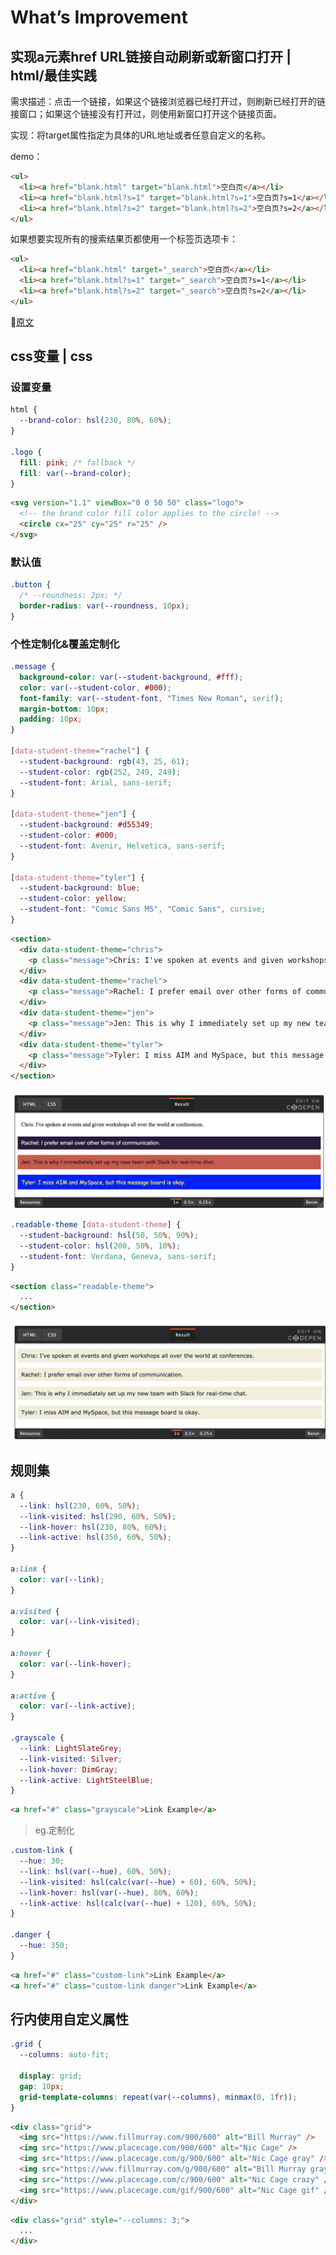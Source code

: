 # What’s Improvement

## 实现a元素href URL链接自动刷新或新窗口打开 | html/最佳实践

需求描述：点击一个链接，如果这个链接浏览器已经打开过，则刷新已经打开的链接窗口；如果这个链接没有打开过，则使用新窗口打开这个链接页面。

实现：将target属性指定为具体的URL地址或者任意自定义的名称。

demo：

```html
<ul>
  <li><a href="blank.html" target="blank.html">空白页</a></li>
  <li><a href="blank.html?s=1" target="blank.html?s=1">空白页?s=1</a></li>
  <li><a href="blank.html?s=2" target="blank.html?s=2">空白页?s=2</a></li>
</ul>
```

如果想要实现所有的搜索结果页都使用一个标签页选项卡：

```html
<ul>
  <li><a href="blank.html" target="_search">空白页</a></li>
  <li><a href="blank.html?s=1" target="_search">空白页?s=1</a></li>
  <li><a href="blank.html?s=2" target="_search">空白页?s=2</a></li>
</ul>
```

💬[原文](https://www.zhangxinxu.com/wordpress/2019/10/a-href-target-window-blank-refresh/)

## css变量 | css

### 设置变量

```css
html {
  --brand-color: hsl(230, 80%, 60%);
}

.logo {
  fill: pink; /* fallback */
  fill: var(--brand-color);
}
```

```html
<svg version="1.1" viewBox="0 0 50 50" class="logo">   
  <!-- the brand color fill color applies to the circle! -->
  <circle cx="25" cy="25" r="25" />
</svg>
```

### 默认值

```css
.button {
  /* --roundness: 2px; */
  border-radius: var(--roundness, 10px);
}
```

### 个性定制化&覆盖定制化

```css
.message {
  background-color: var(--student-background, #fff);
  color: var(--student-color, #000);
  font-family: var(--student-font, "Times New Roman", serif);
  margin-bottom: 10px;
  padding: 10px;
}

[data-student-theme="rachel"] {
  --student-background: rgb(43, 25, 61);
  --student-color: rgb(252, 249, 249);
  --student-font: Arial, sans-serif;
}

[data-student-theme="jen"] {
  --student-background: #d55349;
  --student-color: #000;
  --student-font: Avenir, Helvetica, sans-serif;
}

[data-student-theme="tyler"] {
  --student-background: blue;
  --student-color: yellow;
  --student-font: "Comic Sans MS", "Comic Sans", cursive;
}
```

```html
<section>
  <div data-student-theme="chris">
    <p class="message">Chris: I've spoken at events and given workshops all over the world at conferences.</p>
  </div>
  <div data-student-theme="rachel">
    <p class="message">Rachel: I prefer email over other forms of communication.</p>
  </div>
  <div data-student-theme="jen">
    <p class="message">Jen: This is why I immediately set up my new team with Slack for real-time chat.</p>
  </div>
  <div data-student-theme="tyler">
    <p class="message">Tyler: I miss AIM and MySpace, but this message board is okay.</p>
  </div>
</section>
```

![demopic1](/image/css_variables_demo_1.jpg)

```css
.readable-theme [data-student-theme] {
  --student-background: hsl(50, 50%, 90%);
  --student-color: hsl(200, 50%, 10%);
  --student-font: Verdana, Geneva, sans-serif;
}
```

```html
<section class="readable-theme">
  ...
</section>
```

![demopic2](/image/css_variables_demo_2.jpg)

## 规则集

```css
a {
  --link: hsl(230, 60%, 50%);
  --link-visited: hsl(290, 60%, 50%);
  --link-hover: hsl(230, 80%, 60%);
  --link-active: hsl(350, 60%, 50%);
}

a:link {
  color: var(--link);
}

a:visited {
  color: var(--link-visited);
}

a:hover {
  color: var(--link-hover);
}

a:active {
  color: var(--link-active);
}

.grayscale {
  --link: LightSlateGrey;
  --link-visited: Silver;
  --link-hover: DimGray;
  --link-active: LightSteelBlue;
}
```

```html
<a href="#" class="grayscale">Link Example</a>  
```

> eg.定制化

```css
.custom-link {
  --hue: 30;
  --link: hsl(var(--hue), 60%, 50%);
  --link-visited: hsl(calc(var(--hue) + 60), 60%, 50%);
  --link-hover: hsl(var(--hue), 80%, 60%);
  --link-active: hsl(calc(var(--hue) + 120), 60%, 50%);
}

.danger {
  --hue: 350;
}
```

```html
<a href="#" class="custom-link">Link Example</a>
<a href="#" class="custom-link danger">Link Example</a>
```

## 行内使用自定义属性

```css
.grid {
  --columns: auto-fit;

  display: grid;
  gap: 10px;
  grid-template-columns: repeat(var(--columns), minmax(0, 1fr));
}
```

```html
<div class="grid">
  <img src="https://www.fillmurray.com/900/600" alt="Bill Murray" />
  <img src="https://www.placecage.com/900/600" alt="Nic Cage" />
  <img src="https://www.placecage.com/g/900/600" alt="Nic Cage gray" />
  <img src="https://www.fillmurray.com/g/900/600" alt="Bill Murray gray" />
  <img src="https://www.placecage.com/c/900/600" alt="Nic Cage crazy" />
  <img src="https://www.placecage.com/gif/900/600" alt="Nic Cage gif" />
</div>
```

```html
<div class="grid" style="--columns: 3;">
  ...
</div>
```
